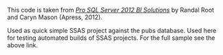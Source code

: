 This code is taken from [*Pro SQL Server 2012 BI Solutions*](http://www.apress.com/9781430234883) by Randal Root and Caryn Mason (Apress, 2012).

Used as quick simple SSAS project against the pubs database. Used here for testing automated builds of SSAS projects. For the full sample see the above link.

